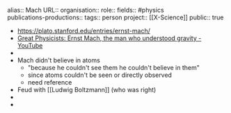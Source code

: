 alias:: Mach
URL::
organisation::
role::
fields:: #physics  
publications-productions:: 
tags:: person
project:: [[X-Science]] 
public:: true

- https://plato.stanford.edu/entries/ernst-mach/
- [Great Physicists: Ernst Mach, the man who understood gravity - YouTube](https://www.youtube.com/watch?v=V_GYOdQfn44)
-
- Mach didn't believe in atoms
	- "because he couldn't see them he couldn't believe in them"
	- since atoms couldn't be seen or directly observed
	- need reference
- Feud with [[Ludwig Boltzmann]] (who was right)
-
-